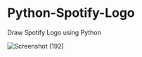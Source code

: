 # Python-Spotify-Logo
Draw Spotify Logo using Python

![Screenshot (192)](https://user-images.githubusercontent.com/91965395/192094329-9f31ef66-1fd5-48d8-a234-94891434db73.png)
